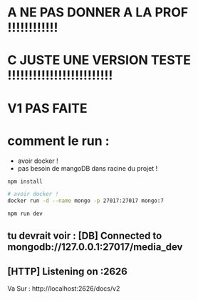 # A NE PAS DONNER A LA PROF !!!!!!!!!!!!
# C JUSTE UNE VERSION TESTE !!!!!!!!!!!!!!!!!!!!!!!!!
# V1 PAS FAITE

# comment le run : 


- avoir docker !
- pas besoin de mangoDB
dans racine du projet !
```bash
npm install
```
```bash
# avoir docker !
docker run -d --name mongo -p 27017:27017 mongo:7
```
```bash
npm run dev
```
tu devrait voir :
[DB] Connected to mongodb://127.0.0.1:27017/media_dev
--
[HTTP] Listening on :2626
--
Va Sur : http://localhost:2626/docs/v2
